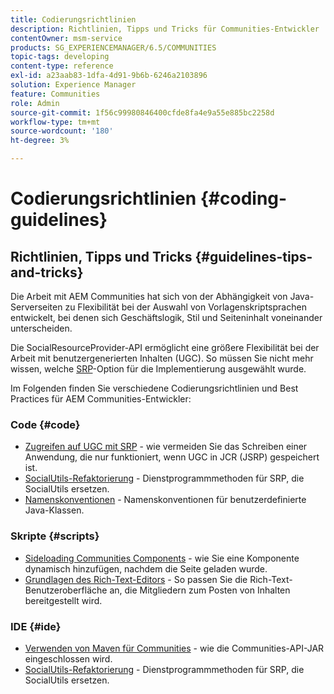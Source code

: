 ```yaml
---
title: Codierungsrichtlinien
description: Richtlinien, Tipps und Tricks für Communities-Entwickler
contentOwner: msm-service
products: SG_EXPERIENCEMANAGER/6.5/COMMUNITIES
topic-tags: developing
content-type: reference
exl-id: a23aab83-1dfa-4d91-9b6b-6246a2103896
solution: Experience Manager
feature: Communities
role: Admin
source-git-commit: 1f56c99980846400cfde8fa4e9a55e885bc2258d
workflow-type: tm+mt
source-wordcount: '180'
ht-degree: 3%

---
```


# Codierungsrichtlinien  {#coding-guidelines}

## Richtlinien, Tipps und Tricks {#guidelines-tips-and-tricks}

Die Arbeit mit AEM Communities hat sich von der Abhängigkeit von Java-Serverseiten zu Flexibilität bei der Auswahl von Vorlagenskriptsprachen entwickelt, bei denen sich Geschäftslogik, Stil und Seiteninhalt voneinander unterscheiden.

Die SocialResourceProvider-API ermöglicht eine größere Flexibilität bei der Arbeit mit benutzergenerierten Inhalten (UGC). So müssen Sie nicht mehr wissen, welche [SRP](srp.md)-Option für die Implementierung ausgewählt wurde.

Im Folgenden finden Sie verschiedene Codierungsrichtlinien und Best Practices für AEM Communities-Entwickler:

### Code {#code}

* [Zugreifen auf UGC mit SRP](accessing-ugc-with-srp.md) - wie vermeiden Sie das Schreiben einer Anwendung, die nur funktioniert, wenn UGC in JCR (JSRP) gespeichert ist.
* [SocialUtils-Refaktorierung](socialutils.md) - Dienstprogrammmethoden für SRP, die SocialUtils ersetzen.
* [Namenskonventionen](naming-conventions.md) - Namenskonventionen für benutzerdefinierte Java-Klassen.

### Skripte {#scripts}

* [Sideloading Communities Components](sideloading.md) - wie Sie eine Komponente dynamisch hinzufügen, nachdem die Seite geladen wurde.
* [Grundlagen des Rich-Text-Editors](rte.md) - So passen Sie die Rich-Text-Benutzeroberfläche an, die Mitgliedern zum Posten von Inhalten bereitgestellt wird.

### IDE {#ide}

* [Verwenden von Maven für Communities](maven.md) - wie die Communities-API-JAR eingeschlossen wird.
* [SocialUtils-Refaktorierung](socialutils.md) - Dienstprogrammmethoden für SRP, die SocialUtils ersetzen.
